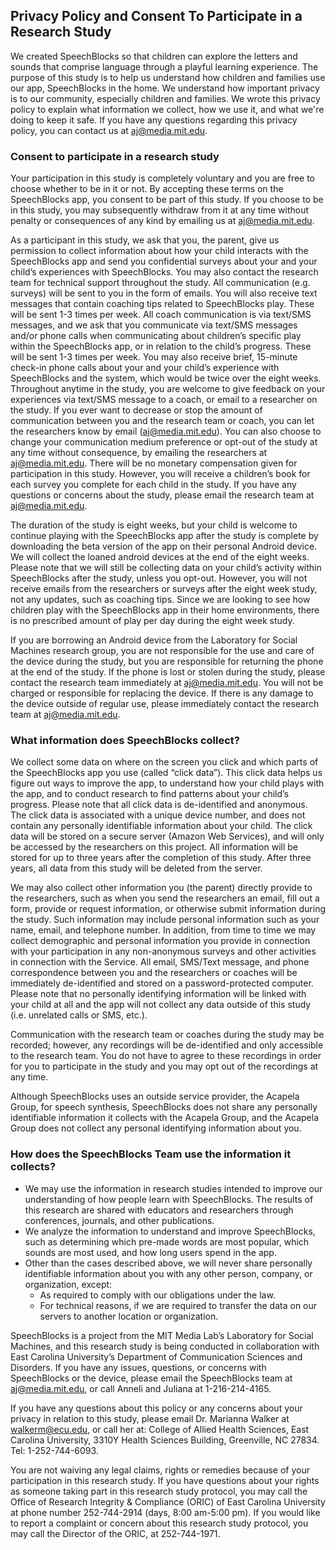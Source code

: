 ## Privacy Policy and Consent To Participate in a Research Study

We created SpeechBlocks so that children can explore the letters and sounds that comprise language through a playful learning experience. The purpose of this study is to help us understand how children and families use our app, SpeechBlocks in the home. We understand how important privacy is to our community, especially children and families. We wrote this privacy policy to explain what information we collect, how we use it, and what we're doing to keep it safe. If you have any questions regarding this privacy policy, you can contact us at [aj@media.mit.edu](mailto:aj@media.mit.edu).

### Consent to participate in a research study
Your participation in this study is completely voluntary and you are free to choose whether to be in it or not. By accepting these terms on the SpeechBlocks app, you consent to be part of this study. If you choose to be in this study, you may subsequently withdraw from it at any time without penalty or consequences of any kind by emailing us at [aj@media.mit.edu](mailto:aj@media.mit.edu).

As a participant in this study, we ask that you, the parent, give us permission to collect information about how your child interacts with the SpeechBlocks app and send you confidential surveys about your and your child’s experiences with SpeechBlocks. You may also contact the research team for technical support throughout the study. All communication (e.g. surveys) will be sent to you in the form of emails. You will also receive text messages that contain coaching tips related to SpeechBlocks play. These will be sent 1-3 times per week. All coach communication is via text/SMS messages, and we ask that you communicate via text/SMS messages and/or phone calls when communicating about children’s specific play within the SpeechBlocks app, or in relation to the child’s progress. These will be sent 1-3 times per week. You may also receive brief, 15-minute check-in phone calls about your and your child’s experience with SpeechBlocks and the system, which would be twice over the eight weeks. Throughout anytime in the study, you are welcome to give feedback on your experiences via text/SMS message to a coach, or email to a researcher on the study. If you ever want to decrease or stop the amount of communication between you and the research team or coach, you can let the researchers know by email ([aj@media.mit.edu](mailto:aj@media.mit.edu)). You can also choose to change your communication medium preference or opt-out of the study at any time without consequence, by emailing the researchers at [aj@media.mit.edu](mailto:aj@media.mit.edu). There will be no monetary compensation given for participation in this study. However, you will receive a children’s book for each survey you complete for each child in the study. If you have any questions or concerns about the study, please email the research team at [aj@media.mit.edu](mailto:aj@media.mit.edu).

The duration of the study is eight weeks, but your child is welcome to continue playing with the SpeechBlocks app after the study is complete by downloading the beta version of the app on their personal Android device. We will collect the loaned android devices at the end of the eight weeks. Please note that we will still be collecting data on your child’s activity within SpeechBlocks after the study, unless you opt-out. However, you will not receive emails from the researchers or surveys after the eight week study, not any updates, such as coaching tips. Since we are looking to see how children play with the SpeechBlocks app in their home environments, there is no prescribed amount of play per day during the eight week study. 

If you are borrowing an Android device from the Laboratory for Social Machines research group, you are not responsible for the use and care of the device during the study, but you are responsible for returning the phone at the end of the study. If the phone is lost or stolen during the study, please contact the research team immediately at [aj@media.mit.edu](mailto:aj@media.mit.edu). You will not be charged or responsible for replacing the device. If there is any damage to the device outside of regular use, please immediately contact the research team at [aj@media.mit.edu](mailto:aj@media.mit.edu).

### What information does SpeechBlocks collect?
We collect some data on where on the screen you click and which parts of the SpeechBlocks app you use (called “click data”). This click data helps us figure out ways to improve the app, to understand how your child plays with the app, and to conduct research to find patterns about your child’s progress. Please note that all click data is de-identified and anonymous. The click data is associated with a unique device number, and does not contain any personally identifiable information about your child. The click data will be stored on a secure server (Amazon Web Services), and will only be accessed by the researchers on this project. All information will be stored for up to three years after the completion of this study. After three years, all data from this study will be deleted from the server. 

We may also collect other information you (the parent) directly provide to the researchers, such as when you send the researchers an email, fill out a form, provide or request information, or otherwise submit information during the study. Such information may include personal information such as your name, email, and telephone number. In addition, from time to time we may collect demographic and personal information you provide in connection with your participation in any non-anonymous surveys and other activities in connection with the Service. All email, SMS/Text message, and phone correspondence between you and the researchers or coaches will be immediately de-identified and stored on a password-protected computer. Please note that no personally identifying information will be linked with your child at all and the app will not collect any data outside of this study (i.e. unrelated calls or SMS, etc.).

Communication with the research team or coaches during the study may be recorded; however, any recordings will be de-identified and only accessible to the research team. You do not have to agree to these recordings in order for you to participate in the study and you may opt out of the recordings at any time.

Although SpeechBlocks uses an outside service provider, the Acapela Group, for speech synthesis, SpeechBlocks does not share any personally identifiable information it collects with the Acapela Group, and the Acapela Group does not collect any personal identifying information about you.

### How does the SpeechBlocks Team use the information it collects?
* We may use the information in research studies intended to improve our understanding of how people learn with SpeechBlocks. The results of this research are shared with educators and researchers through conferences, journals, and other publications.
* We analyze the information to understand and improve SpeechBlocks, such as determining which pre-made words are most popular, which sounds are most used, and how long users spend in the app.
* Other than the cases described above, we will never share personally identifiable information about you with any other person, company, or organization, except:
	* As required to comply with our obligations under the law.
	* For technical reasons, if we are required to transfer the data on our servers to another location or organization.

SpeechBlocks is a project from the MIT Media Lab’s Laboratory for Social Machines, and this research study is being conducted in collaboration with East Carolina University’s Department of Communication Sciences and Disorders. If you have any issues, questions, or concerns with SpeechBlocks or the device, please email the SpeechBlocks team at [aj@media.mit.edu](mailto:aj@media.mit.edu), or call Anneli and Juliana at 1-216-214-4165. 

If you have any questions about this policy or any concerns about your privacy in relation to this study, please email Dr. Marianna Walker at [walkerm@ecu.edu](mailto:walkerm@ecu.edu), or call her at: College of Allied Health Sciences, East Carolina University, 3310Y Health Sciences Building, Greenville, NC 27834. Tel: 1-252-744-6093. 

You are not waiving any legal claims, rights or remedies because of your participation in this research study. If you have questions about your rights as someone taking part in this research study protocol, you may call the Office of Research Integrity & Compliance (ORIC) of East Carolina University at phone number 252-744-2914 (days, 8:00 am-5:00 pm). If you would like to report a complaint or concern about this research study protocol, you may call the Director of the ORIC, at 252-744-1971.

